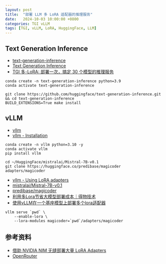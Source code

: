 ```yaml
---
layout: post
title:  "部署 LLM 多 LoRA 适配器的推理服务"
date:   2024-10-03 10:00:00 +0800
categories: TGI vLLM
tags: [TGI, vLLM, LoRA, HuggingFace, LLM]
---
```


## Text Generation Inference
- [text-generation-inference](https://github.com/huggingface/text-generation-inference)
- [Text Generation Inference](https://huggingface.co/docs/text-generation-inference/index)
- [TGI 多-LoRA: 部署一次，搞定 30 个模型的推理服务](https://huggingface.co/blog/zh/multi-lora-serving)

```shell
conda create -n text-generation-inference python=3.9
conda activate text-generation-inference

git clone https://github.com/huggingface/text-generation-inference.git && cd text-generation-inference
BUILD_EXTENSIONS=True make install
```


## vLLM

- [vllm](https://github.com/vllm-project/vllm)
- [vllm - Installation](https://docs.vllm.ai/en/stable/getting_started/installation.html)

```shell
conda create -n vllm python=3.10 -y
conda activate vllm
pip install vllm
```

```shell
cd ~/HuggingFace/mistralai/Mistral-7B-v0.1
git clone https://huggingface.co/predibase/magicoder adapters/magicoder
```

- [vllm - Using LoRA adapters](https://docs.vllm.ai/en/latest/models/lora.html)
- [mistralai/Mistral-7B-v0.1](https://huggingface.co/mistralai/Mistral-7B-v0.1)
- [predibase/magicoder](https://huggingface.co/predibase/magicoder)
- [利用多Lora节省大模型部署成本｜得物技术](https://cloud.tencent.com/developer/article/2446523)
- [使用vLLM在一个基座模型上部署多个lora适配器](https://new.qq.com/rain/a/20240805A01PGG00)
```shell
vllm serve `pwd` \
    --enable-lora \
    --lora-modules magicoder=`pwd`/adapters/magicoder
```


## 参考资料
- [借助 NVIDIA NIM 无缝部署大量 LoRA Adapters](https://developer.nvidia.com/zh-cn/blog/seamlessly-deploying-a-swarm-of-lora-adapters-with-nvidia-nim/)
- [OpenRouter](https://openrouter.ai/)
